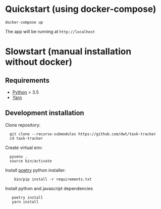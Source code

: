 # Quickstart (using docker-compose)

```
docker-compose up
```
The app will be running at `http://localhost`

# Slowstart (manual installation without docker)

## Requirements

- [Python](https://python.org) > 3.5
- [Yarn](https://yarnpkg.com/lang/en/docs/install)

## Development installation

Clone repository:

```
  git clone --recurse-submodules https://github.com/dwt/task-tracker
  cd task-tracker
```

Create virtual env:

```
  pyvenv .
  source bin/activate
```

Install [poetry](https://poetry.eustace.io/) python installer:

```
    bin/pip install -r requirements.txt
```

Install python and javascript dependencies

```
   poetry install
   yarn install
```





